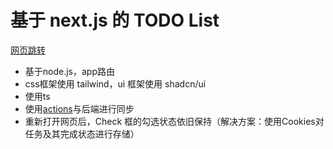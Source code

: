 # 基于 next.js 的 TODO List

[网页跳转]()

- 基于node.js，app路由
- css框架使用 tailwind，ui 框架使用 shadcn/ui
- 使用ts
- 使用[actions]('./src/actions/cookies.ts')与后端进行同步
- 重新打开网页后，Check 框的勾选状态依旧保持（解决方案：使用Cookies对任务及其完成状态进行存储）